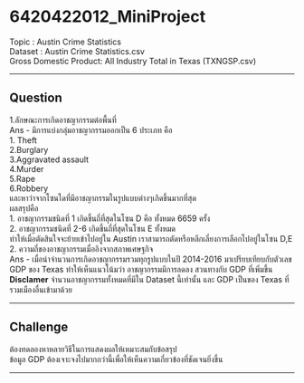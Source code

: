 # 6420422012_MiniProject
Topic : Austin Crime Statistics\
Dataset : Austin Crime Statistics.csv\
               Gross Domestic Product: All Industry Total in Texas (TXNGSP.csv)
***
## Question
1.ลักษณะการเกิดอาชญากรรมต่อพื้นที่\
Ans  - มีการแบ่งกลุ่มอาชญากรรมออกเป็น 6 ประเภท คือ \
	  1. Theft\
	  2.Burglary\
	  3.Aggravated assault\
	  4.Murder\
	  5.Rape\
	  6.Robbery\
	และหาว่าจากโซนใดที่มีอาชญากรรมในรูปแบบต่างๆเกิดขึ้นมากที่สุด\
	ผลสรุปคือ \
	1. อาชญากรรมชนิดที่ 1 เกิดขึ้นถี่ที่สุดในโซน D คือ ทั้งหมด 6659 ครั้ง  \
	2. อาชญากรรมชนิดที่ 2-6 เกิดขึ้นถี่ที่สุดในโซน E ทั้งหมด \
	ทำให้เมื่อตัดสินใจจะย้ายเข้าไปอยู่ใน Austin เราสามารถตัดหรือหลีกเลี่ยงการเลือกไปอยู่ในโซน D,E\
2. ความถี่ของอาชญากรรมเมื่ออิงจากสภาพเศษฐกิจ\
Ans - เมื่อนำจำนวนการเกิดอาชญากรรมรวมทุกรูปแบบในปี 2014-2016 มาเปรียบเทียบกับตัวเลข GDP ของ Texas ทำให้เห็นแนวโน้มว่า อาชญากรรมมีการลดลง สวนทางกับ GDP ที่เพิ่มขึ้น \
**Disclamer** จำนวนอาชญากรรมทั้งหมดที่มีใน Dataset นี้เท่านั้น และ GDP เป็นของ Texas ที่รวมเมืองอื่นเข้ามาด้วย

***
## Challenge 
ต้องทดลองหาหลายวิธีในการแสดงผลให้เหมาะสมกับข้อสรุป\
ข้อมูล GDP ต้องเจาะจงไปมากกว่านี้เพื่อให้เห็นความเกี่ยวข้องที่ชัดเจนยิ่งขึ้น

***
